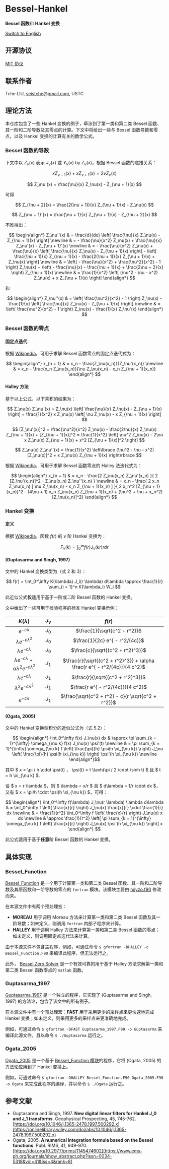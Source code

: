 # Bessel-Hankel

**Bessel 函数**和 **Hankel 变换**

[Switch to English](README.md)

## 开源协议

[MIT 协议](http://tchel.mit-license.org/)

## 联系作者

Tche LIU, seistche@gmail.com, USTC

## 理论方法

本仓库包含了一些 Hankel 变换的例子，牵涉到了第一类和第二类 Bessel 函数、其一阶和二阶导数及其零点的计算。下文中将给出一些与 Bessel 函数导数和零点，以及 Hankel 变换的计算有关的数学公式。

### Bessel 函数的导数

下文中以 $Z_\nu(x)$ 表示 $J_\nu(x)$ 或 $Y_\nu(x)$ by $Z_\nu(x)$，根据 Bessel 函数的递推关系：

$$ x Z_{\nu - 1}(x) + x Z_{\nu + 1}(x) = 2\nu Z_\nu(x) $$

$$ Z_\nu'(x) = \frac{\nu}{x} Z_\nu(x) - Z_{\nu + 1}(x) $$

可得

$$ Z_{\nu + 2}(x) = \frac{2(\nu + 1)}{x} Z_{\nu + 1}(x) - Z_\nu(x) $$

$$ Z_{\nu + 1}'(x) = \frac{\nu + 1}{x} Z_{\nu + 1}(x) - Z_{\nu + 2}(x) $$

不难得出：

$$ \begin{align*} 
     Z_\nu''(x) & = \frac{d}{dx} \left[ \frac{\nu}{x} Z_\nu(x) - Z_{\nu + 1}(x) \right] \newline
                & = - \frac{\nu}{x^2} Z_\nu(x) + \frac{\nu}{x} Z_\nu'(x) - Z_{\nu + 1}'(x) \newline
                & = - \frac{\nu}{x^2} Z_\nu(x) + \frac{\nu}{x} \left[ \frac{\nu}{x} Z_\nu(x) - Z_{\nu + 1}(x) \right] - \left[ \frac{\nu + 1}{x} Z_{\nu + 1}(x) - \frac{2(\nu + 1)}{x} Z_{\nu + 1}(x) + Z_\nu(x) \right] \newline
                & = \left( - \frac{\nu}{x^2} + \frac{\nu^2}{x^2} - 1 \right) Z_\nu(x) + \left( - \frac{\nu}{x} - \frac{\nu + 1}{x} + \frac{2\nu + 2}{x} \right) Z_{\nu + 1}(x) \newline
                & = \frac{1}{x^2} \left[ (\nu^2 - \nu - x^2) Z_\nu(x) + x Z_{\nu + 1}(x) \right]
   \end{align*} ​$$

和

$$ \begin{align*} 
     Z_\nu''(x) & = \left( \frac{\nu^2}{x^2} - 1 \right) Z_\nu(x) - \frac{1}{x} \left[ \frac{\nu}{x} Z_\nu(x) - Z_{\nu + 1}(x) \right] \newline
                & = \left( \frac{\nu^2}{x^2} - 1 \right) Z_\nu(x) - \frac{1}{x} Z_\nu'(x)
   \end{align*} ​$$

### Bessel 函数的零点

#### 固定点迭代

根据 [Wikipedia](https://en.wikipedia.org/wiki/Fixed-point_iteration#Applications)，可用于求解 Bessel 函数零点的固定点迭代式为：

$$ \begin{align*}
     x_{n + 1} & = x_n - \frac{Z_\nu(x_n)}{Z_\nu'(x_n)} \newline
               & = x_n - \frac{x_n Z_\nu(x_n)}{\nu Z_\nu(x_n) - x_n Z_{\nu + 1}(x_n)}
   \end{align*} ​$$

#### Halley 方法

基于以上公式，以下乘积的结果为：

$$ Z_\nu(x) Z_\nu'(x) = Z_\nu(x) \left[ \frac{\nu}{x} Z_\nu(x) - Z_{\nu + 1}(x) \right] = \frac{1}{x^2} x Z_\nu(x) \left[ \nu Z_\nu(x) - x Z_{\nu + 1}(x) \right] $$

$$ [Z_\nu'(x)]^2 = \frac{\nu^2}{x^2} Z_\nu(x) - \frac{2\nu}{x} Z_\nu(x) Z_{\nu + 1}(x) + [Z_{\nu + 1}(x)]^2 = \frac{1}{x^2} \left[ \nu^2 Z_\nu(x) - 2\nu x Z_\nu(x) Z_{\nu + 1}(x) + x^2 [Z_{\nu + 1}(x)]^2 \right] $$

$$ Z_\nu(x) Z_\nu''(x) = \frac{1}{x^2} \left\lbrace (\nu^2 - \nu - x^2) [Z_\nu(x)]^2 + x Z_\nu(x) Z_{\nu + 1}(x) \right\rbrace $$

根据 [Wikipedia](https://en.wikipedia.org/wiki/Halley's_method#Method)，可用于求解 Bessel 函数零点的 Halley 法迭代式为：

$$ \begin{align*}
     x_{n + 1} & = x_n - \frac{2 Z_\nu(x_n) Z_\nu'(x_n) }{ 2 [Z_\nu'(x_n)]^2 - Z_\nu(x_n) Z_\nu''(x_n) } \newline
               & = x_n - \frac{ 2 x_n Z_\nu(x_n) [ \nu Z_\nu(x_n) - x_n Z_{\nu + 1}(x_n) ] }{ 2 x_n^2 [Z_{\nu + 1}(x_n)]^2 - (4\nu + 1) x_n Z_\nu(x_n) Z_{\nu + 1}(x_n) + (\nu^2 + \nu + x_n^2) [Z_\nu(x_n)]^2}
   \end{align*} ​$$

### Hankel 变换

#### 定义

根据 [Wikipedia](https://en.wikipedia.org/wiki/Hankel_transform#Definition)，函数 $f(r)$ 的 $\nu$ 阶 Hankel 变换为：

$$ F_\nu(k) = \int_0^\infty f(r) J_\nu(k r) r dr $$

#### (Guptasarma and Singh, 1997)

文中的 Hankel 变换类型为（式 2 和 3）：

$$ f(r) = \int_0^\infty K(\lambda) J_i(r \lambda) d\lambda \approx \frac{1}{r} \sum_{i = 1}^n K(\lambda_i) W_i $$

此近似公式**仅**适用于基于一阶或二阶 Bessel 函数的 Hankel 变换。

文中给出了一些可用于检验程序的标准 Hankel 变换示例：

|                         $K(\lambda)$                         | $J_\nu$ |                            $f(r)$                            |
| :----------------------------------------------------------: | :-----: | :----------------------------------------------------------: |
|                      $e^{ - c \lambda}$                      |  $J_0$  |                 $\frac{1}{\sqrt{c^2 + r^2}}$                 |
|                 $\lambda e^{ - c \lambda^2}$                 |  $J_0$  |                $\frac{1}{2c} e^{ - r^2/(4c)}$                |
|                  $\lambda e^{ - c \lambda}$                  |  $J_0$  |               $\frac{c}{\sqrt{(c^2 + r^2)^3}}$               |
| $\lambda e^{ - c \lambda} + \alpha \lambda^2 e^{ - c \lambda^2}$ |  $J_1$  | $\frac{r}{\sqrt{(c^2 + r^2)^3}} + \alpha \frac{r e^{ - r^2/(4c)}}{4 c^2}$ |
|                  $\lambda e^{ - c \lambda}$                  |  $J_1$  |               $\frac{r}{\sqrt{(c^2 + r^2)^3}}$               |
|                $\lambda^2 e^{ - c \lambda^2}$                |  $J_1$  |              $\frac{r e^{ - r^2/(4c)}}{4 c^2}$               |
|                      $e^{ - c \lambda}$                      |  $J_1$  |      $\frac{\sqrt{c^2 + r^2} - c}{r \sqrt{c^2 + r^2}}$       |

#### (Ogata, 2005)

文中的 Hankel 变换型积分的近似公式为（式 5.2）：

$$ \begin{align*}
  \int_0^\infty f(x) J_\nu(x) dx & \approx \pi \sum_{k = 1}^{\infty} \omega_{\nu k} f(x) J_\nu(x) \psi'(t) \newline
                                 & = \pi \sum_{k = 1}^{\infty} \omega_{\nu k} f \left( \frac{\pi}{h} \psi(h \xi_{\nu k}) \right) J_\nu \left( \frac{\pi}{h} \psi(h \xi_{\nu k}) \right) \psi'(h \xi_{\nu k}) \newline
\end{align*}$$

其中 $ x = \pi / h \cdot \psi(t) $，$ \psi(t) = t \tanh(\pi / 2 \cdot \sinh t) $ 且 $ t = h \xi_{\nu k} $.

设 $ x = r \lambda ​$，则 $ \lambda = x/r ​$ 且 $ d\lambda = 1/r \cdot dx ​$，又有 $ x = \pi/h \cdot \psi(h \xi_{\nu k}) ​$，可得：

$$ \begin{align*}
     \int_0^\infty f(\lambda) J_\nu(r \lambda) \lambda d\lambda & = \int_0^\infty f \left( \frac{x}{r} \right) J_\nu(x) \frac{x}{r} \cdot \frac{1}{r} dx \newline
                                                                & = \frac{1}{r^2} \int_0^\infty f \left( \frac{x}{r} \right) J_\nu(x) x dx \newline
                                                                & \approx \frac{1}{r^2} \left[ \pi \sum_{k = 1}^{\infty} \omega_{\nu k} f \left( \frac{x}{r} \right) J_\nu(x) \psi'(h \xi_{\nu k}) \right] x
   \end{align*} ​$$

此公式适用于基于**任意**阶 Bessel 函数的 Hankel 变换。

## 具体实现

### Bessel_Function

[Bessel_Function](Bessel_Function.F90) 是一个用于计算第一类和第二类 Bessel 函数、其一阶和二阶导数及其原函数和一阶导数的零点的 `fortran` 模块。该模块主要由 [mjyzo.f90](http://jean-pierre.moreau.pagesperso-orange.fr/Fortran/mjyzo_f90.txt) 修改而来。

在本源文件中有两个预处理宏：
- **MOREAU** 用于调用 Moreau 方法来计算第一类和第二类 Bessel 函数及其一阶导数；如未定义，则调用 `fortran` 内部子程序来计算。
- **HALLEY** 用于调用 Halley 方法来计算第一类和第二类 Bessel 函数的零点；如未定义，则调用固定点迭代法来计算。

由于本源文件不包含主程序，例如，可通过命令 `$ gfortran -DHALLEY -c Bessel_Function.F90` 来编译此程序，但无法运行之。

此外， [Bessel Zero Solver](https://ww2.mathworks.cn/matlabcentral/fileexchange/48403-bessel-zero-solver) 是一个有效可靠的用于基于 Halley 方法求解第一类和第二类 Bessel 函数零点的 `matlab` 函数。

### Guptasarma_1997

[Guptasarma_1997](Guptasarma_1997.F90) 是一个独立的程序，它实现了 (Guptasarma and Singh, 1997) 的方法论，包含了该文中的所有例子。

在本源文件中有一个预处理宏：**FAST** 用于采用更少的采样点来更快速地完成 Hankel 变换；如未定义，则采用更多的采样点来更准确地完成。

例如，可通过命令 `$ gfortran -DFAST Guptasarma_1997.F90 -o Guptasarma` 来编译此源文件，且以命令 `$ ./Guptasarma` 运行之。

### Ogata_2005

[Ogata_2005](Ogata_2005.F90) 是一个基于 [Bessel_Function 模块](Bessel_Function.F90)的程序，它将 (Ogata, 2005) 的方法论应用到了 Hankel 变换上。

例如，可通过命令 `$ gfortran -DHALLEY Bessel_Function.F90 Ogata_2005.F90 -o Ogata` 来完成此程序的编译，并以命令 `$ ./Ogata` 运行之。

## 参考文献

- Guptasarma and Singh, 1997. **New digital linear filters for Hankel J_0 and J_1 transforms**. Geophysical Prospecting, 45, 745-762. [https://doi.org/10.1046/j.1365-2478.1997.500292.x](https://onlinelibrary.wiley.com/doi/abs/10.1046/j.1365-2478.1997.500292.x)
- Ogata, 2005. **A numerical integration formula based on the Bessel functions**. Publ. RIMS, 41, 949-970. [https://doi.org/10.2977/prims/1145474602](https://www.ems-ph.org/journals/show_abstract.php?issn=0034-5318&vol=41&iss=4&rank=8)

